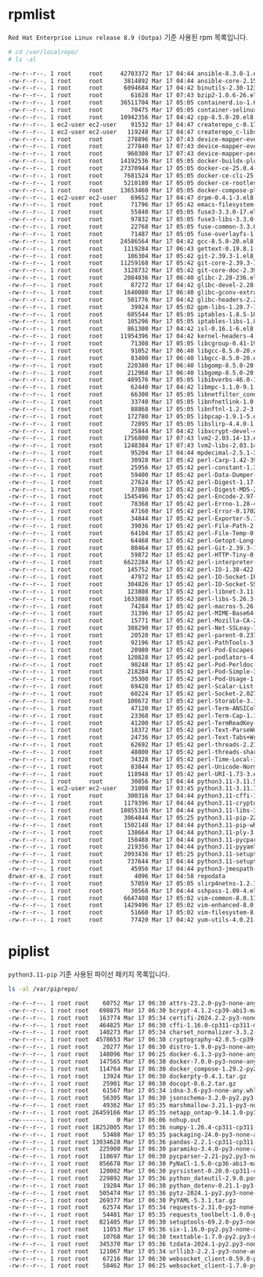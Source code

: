 # rpmlist
```Red Hat Enterprise Linux release 8.9 (Ootpa)``` 기준 사용된 rpm 목록입니다.
```bash
# cd /var/localrepo/
# ls -al
```
```bash
-rw-r--r--. 1 root     root     42703372 Mar 17 04:44 ansible-8.3.0-1.el8.noarch.rpm
-rw-r--r--. 1 root     root      3814892 Mar 17 04:44 ansible-core-2.15.3-1.el8.x86_64.rpm
-rw-r--r--. 1 root     root      6094684 Mar 17 04:42 binutils-2.30-123.el8.x86_64.rpm
-rw-r--r--. 1 root     root        61628 Mar 17 07:43 bzip2-1.0.6-26.el8.x86_64.rpm
-rw-r--r--. 1 root     root     36511704 Mar 17 05:05 containerd.io-1.6.28-3.1.el8.x86_64.rpm
-rw-r--r--. 1 root     root        70475 Mar 17 05:05 container-selinux-2.221.0-1.module+el8.9.0+21243+a586538b.noarch.rpm
-rw-r--r--. 1 root     root     10942356 Mar 17 04:42 cpp-8.5.0-20.el8.x86_64.rpm
-rw-r--r--. 1 ec2-user ec2-user    91532 Mar 17 04:47 createrepo_c-0.17.7-6.el8.x86_64.rpm
-rw-r--r--. 1 ec2-user ec2-user   119248 Mar 17 04:47 createrepo_c-libs-0.17.7-6.el8.x86_64.rpm
-rw-r--r--. 1 root     root       278896 Mar 17 07:43 device-mapper-event-1.02.181-13.el8_9.x86_64.rpm
-rw-r--r--. 1 root     root       277840 Mar 17 07:43 device-mapper-event-libs-1.02.181-13.el8_9.x86_64.rpm
-rw-r--r--. 1 root     root       960308 Mar 17 07:43 device-mapper-persistent-data-0.9.0-7.el8.x86_64.rpm
-rw-r--r--. 1 root     root     14192536 Mar 17 05:05 docker-buildx-plugin-0.13.0-1.el8.x86_64.rpm
-rw-r--r--. 1 root     root     27370944 Mar 17 05:05 docker-ce-25.0.4-1.el8.x86_64.rpm
-rw-r--r--. 1 root     root      7681524 Mar 17 05:05 docker-ce-cli-25.0.4-1.el8.x86_64.rpm
-rw-r--r--. 1 root     root      5210180 Mar 17 05:05 docker-ce-rootless-extras-25.0.4-1.el8.x86_64.rpm
-rw-r--r--. 1 root     root     13653460 Mar 17 05:05 docker-compose-plugin-2.24.7-1.el8.x86_64.rpm
-rw-r--r--. 1 ec2-user ec2-user    69652 Mar 17 04:47 drpm-0.4.1-3.el8.x86_64.rpm
-rw-r--r--. 1 root     root        71796 Mar 17 05:42 emacs-filesystem-26.1-11.el8.noarch.rpm
-rw-r--r--. 1 root     root        55840 Mar 17 05:05 fuse3-3.3.0-17.el8.x86_64.rpm
-rw-r--r--. 1 root     root        97832 Mar 17 05:05 fuse3-libs-3.3.0-17.el8.x86_64.rpm
-rw-r--r--. 1 root     root        22768 Mar 17 05:05 fuse-common-3.3.0-17.el8.x86_64.rpm
-rw-r--r--. 1 root     root        71487 Mar 17 05:05 fuse-overlayfs-1.12-1.module+el8.9.0+21243+a586538b.x86_64.rpm
-rw-r--r--. 1 root     root     24586564 Mar 17 04:42 gcc-8.5.0-20.el8.x86_64.rpm
-rw-r--r--. 1 root     root      1119284 Mar 17 06:43 gettext-0.19.8.1-17.el8.x86_64.rpm
-rw-r--r--. 1 root     root       106304 Mar 17 05:42 git-2.39.3-1.el8_8.x86_64.rpm
-rw-r--r--. 1 root     root     11259168 Mar 17 05:42 git-core-2.39.3-1.el8_8.x86_64.rpm
-rw-r--r--. 1 root     root      3128732 Mar 17 05:42 git-core-doc-2.39.3-1.el8_8.noarch.rpm
-rw-r--r--. 1 root     root      2084036 Mar 17 06:40 glibc-2.28-236.el8.7.i686.rpm
-rw-r--r--. 1 root     root        87272 Mar 17 04:42 glibc-devel-2.28-236.el8.7.x86_64.rpm
-rw-r--r--. 1 root     root      1640080 Mar 17 06:40 glibc-gconv-extra-2.28-236.el8.7.i686.rpm
-rw-r--r--. 1 root     root       501776 Mar 17 04:42 glibc-headers-2.28-236.el8.7.x86_64.rpm
-rw-r--r--. 1 root     root        39924 Mar 17 05:02 gpm-libs-1.20.7-17.el8.x86_64.rpm
-rw-r--r--. 1 root     root       605544 Mar 17 05:05 iptables-1.8.5-10.el8_9.x86_64.rpm
-rw-r--r--. 1 root     root       105296 Mar 17 05:05 iptables-libs-1.8.5-10.el8_9.x86_64.rpm
-rw-r--r--. 1 root     root       861300 Mar 17 04:42 isl-0.16.1-6.el8.x86_64.rpm
-rw-r--r--. 1 root     root     11954396 Mar 17 04:42 kernel-headers-4.18.0-513.18.1.el8_9.x86_64.rpm
-rw-r--r--. 1 root     root        71308 Mar 17 05:05 libcgroup-0.41-19.el8.x86_64.rpm
-rw-r--r--. 1 root     root        91052 Mar 17 06:40 libgcc-8.5.0-20.el8.i686.rpm
-rw-r--r--. 1 root     root        83400 Mar 17 06:40 libgcc-8.5.0-20.el8.x86_64.rpm
-rw-r--r--. 1 root     root       220380 Mar 17 06:40 libgomp-8.5.0-20.el8.i686.rpm
-rw-r--r--. 1 root     root       212968 Mar 17 06:40 libgomp-8.5.0-20.el8.x86_64.rpm
-rw-r--r--. 1 root     root       409576 Mar 17 05:05 libibverbs-46.0-1.el8.1.x86_64.rpm
-rw-r--r--. 1 root     root        62440 Mar 17 04:42 libmpc-1.1.0-9.1.el8.x86_64.rpm
-rw-r--r--. 1 root     root        66300 Mar 17 05:05 libnetfilter_conntrack-1.0.6-5.el8.x86_64.rpm
-rw-r--r--. 1 root     root        33740 Mar 17 05:05 libnfnetlink-1.0.1-13.el8.x86_64.rpm
-rw-r--r--. 1 root     root        88868 Mar 17 05:05 libnftnl-1.2.2-3.el8.x86_64.rpm
-rw-r--r--. 1 root     root       172780 Mar 17 05:05 libpcap-1.9.1-5.el8.x86_64.rpm
-rw-r--r--. 1 root     root        72095 Mar 17 05:05 libslirp-4.4.0-1.module+el8.9.0+21243+a586538b.x86_64.rpm
-rw-r--r--. 1 root     root        25844 Mar 17 04:42 libxcrypt-devel-4.1.1-6.el8.x86_64.rpm
-rw-r--r--. 1 root     root      1756800 Mar 17 07:43 lvm2-2.03.14-13.el8_9.x86_64.rpm
-rw-r--r--. 1 root     root      1248384 Mar 17 07:43 lvm2-libs-2.03.14-13.el8_9.x86_64.rpm
-rw-r--r--. 1 root     root        95204 Mar 17 04:44 mpdecimal-2.5.1-3.el8.x86_64.rpm
-rw-r--r--. 1 root     root        30928 Mar 17 05:42 perl-Carp-1.42-396.el8.noarch.rpm
-rw-r--r--. 1 root     root        25956 Mar 17 05:42 perl-constant-1.33-396.el8.noarch.rpm
-rw-r--r--. 1 root     root        59400 Mar 17 05:42 perl-Data-Dumper-2.167-399.el8.x86_64.rpm
-rw-r--r--. 1 root     root        27624 Mar 17 05:42 perl-Digest-1.17-395.el8.noarch.rpm
-rw-r--r--. 1 root     root        37880 Mar 17 05:42 perl-Digest-MD5-2.55-396.el8.x86_64.rpm
-rw-r--r--. 1 root     root      1545496 Mar 17 05:42 perl-Encode-2.97-3.el8.x86_64.rpm
-rw-r--r--. 1 root     root        78368 Mar 17 05:42 perl-Errno-1.28-422.el8.x86_64.rpm
-rw-r--r--. 1 root     root        47160 Mar 17 05:42 perl-Error-0.17025-2.el8.noarch.rpm
-rw-r--r--. 1 root     root        34844 Mar 17 05:42 perl-Exporter-5.72-396.el8.noarch.rpm
-rw-r--r--. 1 root     root        39036 Mar 17 05:42 perl-File-Path-2.15-2.el8.noarch.rpm
-rw-r--r--. 1 root     root        64104 Mar 17 05:42 perl-File-Temp-0.230.600-1.el8.noarch.rpm
-rw-r--r--. 1 root     root        64468 Mar 17 05:42 perl-Getopt-Long-2.50-4.el8.noarch.rpm
-rw-r--r--. 1 root     root        80464 Mar 17 05:42 perl-Git-2.39.3-1.el8_8.noarch.rpm
-rw-r--r--. 1 root     root        59872 Mar 17 05:42 perl-HTTP-Tiny-0.074-2.el8.noarch.rpm
-rw-r--r--. 1 root     root      6622284 Mar 17 05:42 perl-interpreter-5.26.3-422.el8.x86_64.rpm
-rw-r--r--. 1 root     root       145752 Mar 17 05:42 perl-IO-1.38-422.el8.x86_64.rpm
-rw-r--r--. 1 root     root        47972 Mar 17 05:42 perl-IO-Socket-IP-0.39-5.el8.noarch.rpm
-rw-r--r--. 1 root     root       304826 Mar 17 05:42 perl-IO-Socket-SSL-2.066-4.module+el8.3.0+6446+594cad75.noarch.rpm
-rw-r--r--. 1 root     root       123808 Mar 17 05:42 perl-libnet-3.11-3.el8.noarch.rpm
-rw-r--r--. 1 root     root      1633888 Mar 17 05:42 perl-libs-5.26.3-422.el8.x86_64.rpm
-rw-r--r--. 1 root     root        74284 Mar 17 05:42 perl-macros-5.26.3-422.el8.x86_64.rpm
-rw-r--r--. 1 root     root        31396 Mar 17 05:42 perl-MIME-Base64-3.15-396.el8.x86_64.rpm
-rw-r--r--. 1 root     root        15771 Mar 17 05:42 perl-Mozilla-CA-20160104-7.module+el8.3.0+6498+9eecfe51.noarch.rpm
-rw-r--r--. 1 root     root       388290 Mar 17 05:42 perl-Net-SSLeay-1.88-2.module+el8.6.0+13392+f0897f98.x86_64.rpm
-rw-r--r--. 1 root     root        20520 Mar 17 05:42 perl-parent-0.237-1.el8.noarch.rpm
-rw-r--r--. 1 root     root        92196 Mar 17 05:42 perl-PathTools-3.74-1.el8.x86_64.rpm
-rw-r--r--. 1 root     root        20980 Mar 17 05:42 perl-Pod-Escapes-1.07-395.el8.noarch.rpm
-rw-r--r--. 1 root     root       120828 Mar 17 05:42 perl-podlators-4.11-1.el8.noarch.rpm
-rw-r--r--. 1 root     root        90248 Mar 17 05:42 perl-Pod-Perldoc-3.28-396.el8.noarch.rpm
-rw-r--r--. 1 root     root       218284 Mar 17 05:42 perl-Pod-Simple-3.35-395.el8.noarch.rpm
-rw-r--r--. 1 root     root        35300 Mar 17 05:42 perl-Pod-Usage-1.69-395.el8.noarch.rpm
-rw-r--r--. 1 root     root        69428 Mar 17 05:42 perl-Scalar-List-Utils-1.49-2.el8.x86_64.rpm
-rw-r--r--. 1 root     root        60224 Mar 17 05:42 perl-Socket-2.027-3.el8.x86_64.rpm
-rw-r--r--. 1 root     root       100672 Mar 17 05:42 perl-Storable-3.11-3.el8.x86_64.rpm
-rw-r--r--. 1 root     root        47120 Mar 17 05:42 perl-Term-ANSIColor-4.06-396.el8.noarch.rpm
-rw-r--r--. 1 root     root        23368 Mar 17 05:42 perl-Term-Cap-1.17-395.el8.noarch.rpm
-rw-r--r--. 1 root     root        41200 Mar 17 05:42 perl-TermReadKey-2.37-7.el8.x86_64.rpm
-rw-r--r--. 1 root     root        18372 Mar 17 05:42 perl-Text-ParseWords-3.30-395.el8.noarch.rpm
-rw-r--r--. 1 root     root        24736 Mar 17 05:42 perl-Text-Tabs+Wrap-2013.0523-395.el8.noarch.rpm
-rw-r--r--. 1 root     root        62692 Mar 17 05:42 perl-threads-2.21-2.el8.x86_64.rpm
-rw-r--r--. 1 root     root        48800 Mar 17 05:42 perl-threads-shared-1.58-2.el8.x86_64.rpm
-rw-r--r--. 1 root     root        34328 Mar 17 05:42 perl-Time-Local-1.280-1.el8.noarch.rpm
-rw-r--r--. 1 root     root        83844 Mar 17 05:42 perl-Unicode-Normalize-1.25-396.el8.x86_64.rpm
-rw-r--r--. 1 root     root       118948 Mar 17 05:42 perl-URI-1.73-3.el8.noarch.rpm
-rw-r--r--. 1 root     root        30856 Mar 17 04:44 python3.11-3.11.5-1.el8_9.x86_64.rpm
-rw-r--r--. 1 ec2-user ec2-user    31008 Mar 17 03:45 python3.11-3.11.7-1.el8.x86_64.rpm
-rw-r--r--. 1 root     root       300316 Mar 17 04:44 python3.11-cffi-1.15.1-1.el8.x86_64.rpm
-rw-r--r--. 1 root     root      1179396 Mar 17 04:44 python3.11-cryptography-37.0.2-5.el8.x86_64.rpm
-rw-r--r--. 1 root     root     10855316 Mar 17 04:44 python3.11-libs-3.11.5-1.el8_9.x86_64.rpm
-rw-r--r--. 1 root     root      3064844 Mar 17 05:25 python3.11-pip-22.3.1-4.el8.noarch.rpm
-rw-r--r--. 1 root     root      1502148 Mar 17 04:44 python3.11-pip-wheel-22.3.1-4.el8.noarch.rpm
-rw-r--r--. 1 root     root       138664 Mar 17 04:44 python3.11-ply-3.11-1.el8.noarch.rpm
-rw-r--r--. 1 root     root       150488 Mar 17 04:44 python3.11-pycparser-2.20-1.el8.noarch.rpm
-rw-r--r--. 1 root     root       219356 Mar 17 04:44 python3.11-pyyaml-6.0-1.el8.x86_64.rpm
-rw-r--r--. 1 root     root      2093436 Mar 17 05:25 python3.11-setuptools-65.5.1-2.el8.noarch.rpm
-rw-r--r--. 1 root     root       737644 Mar 17 04:44 python3.11-setuptools-wheel-65.5.1-2.el8.noarch.rpm
-rw-r--r--. 1 root     root        45956 Mar 17 04:44 python3-jmespath-0.9.0-11.el8.noarch.rpm
drwxr-xr-x. 2 root     root         4096 Mar 17 04:58 repodata
-rw-r--r--. 1 root     root        57059 Mar 17 05:05 slirp4netns-1.2.1-1.module+el8.9.0+21243+a586538b.x86_64.rpm
-rw-r--r--. 1 root     root        30568 Mar 17 04:44 sshpass-1.09-4.el8.x86_64.rpm
-rw-r--r--. 1 root     root      6647408 Mar 17 05:02 vim-common-8.0.1763-19.el8_6.4.x86_64.rpm
-rw-r--r--. 1 root     root      1429496 Mar 17 05:02 vim-enhanced-8.0.1763-19.el8_6.4.x86_64.rpm
-rw-r--r--. 1 root     root        51660 Mar 17 05:02 vim-filesystem-8.0.1763-19.el8_6.4.noarch.rpm
-rw-r--r--. 1 root     root        77420 Mar 17 04:42 yum-utils-4.0.21-23.el8.noarch.rpm
```

# piplist
```python3.11-pip``` 기준 사용된 파이선 패키지 목록입니다.
```bash
ls -al /var/piprepo/
```
```bash
-rw-r--r--. 1 root root    60752 Mar 17 06:30 attrs-23.2.0-py3-none-any.whl
-rw-r--r--. 1 root root   698875 Mar 17 06:30 bcrypt-4.1.2-cp39-abi3-manylinux_2_28_x86_64.whl
-rw-r--r--. 1 root root   163774 Mar 17 05:34 certifi-2024.2.2-py3-none-any.whl
-rw-r--r--. 1 root root   464825 Mar 17 06:30 cffi-1.16.0-cp311-cp311-manylinux_2_17_x86_64.manylinux2014_x86_64.whl
-rw-r--r--. 1 root root   140273 Mar 17 05:34 charset_normalizer-3.3.2-cp311-cp311-manylinux_2_17_x86_64.manylinux2014_x86_64.whl
-rw-r--r--. 1 root root  4578653 Mar 17 06:30 cryptography-42.0.5-cp39-abi3-manylinux_2_28_x86_64.whl
-rw-r--r--. 1 root root    20277 Mar 17 06:30 distro-1.9.0-py3-none-any.whl
-rw-r--r--. 1 root root   148096 Mar 17 06:25 docker-6.1.3-py3-none-any.whl
-rw-r--r--. 1 root root   147565 Mar 17 06:30 docker-7.0.0-py3-none-any.whl
-rw-r--r--. 1 root root   114764 Mar 17 06:30 docker_compose-1.29.2-py2.py3-none-any.whl
-rw-r--r--. 1 root root    13924 Mar 17 06:30 dockerpty-0.4.1.tar.gz
-rw-r--r--. 1 root root    25901 Mar 17 06:30 docopt-0.6.2.tar.gz
-rw-r--r--. 1 root root    61567 Mar 17 05:34 idna-3.6-py3-none-any.whl
-rw-r--r--. 1 root root    56305 Mar 17 06:30 jsonschema-3.2.0-py2.py3-none-any.whl
-rw-r--r--. 1 root root    49362 Mar 17 05:35 marshmallow-3.21.1-py3-none-any.whl
-rw-r--r--. 1 root root 26459166 Mar 17 05:35 netapp_ontap-9.14.1.0-py3-none-any.whl
-rw-------. 1 root root        0 Mar 17 06:06 nohup.out
-rw-r--r--. 1 root root 18252005 Mar 17 05:36 numpy-1.26.4-cp311-cp311-manylinux_2_17_x86_64.manylinux2014_x86_64.whl
-rw-r--r--. 1 root root    53488 Mar 17 05:35 packaging-24.0-py3-none-any.whl
-rw-r--r--. 1 root root 13034628 Mar 17 05:36 pandas-2.2.1-cp311-cp311-manylinux_2_17_x86_64.manylinux2014_x86_64.whl
-rw-r--r--. 1 root root   225900 Mar 17 06:30 paramiko-3.4.0-py3-none-any.whl
-rw-r--r--. 1 root root   118697 Mar 17 06:30 pycparser-2.21-py2.py3-none-any.whl
-rw-r--r--. 1 root root   856678 Mar 17 06:30 PyNaCl-1.5.0-cp36-abi3-manylinux_2_17_x86_64.manylinux2014_x86_64.manylinux_2_24_x86_64.whl
-rw-r--r--. 1 root root   120002 Mar 17 06:30 pyrsistent-0.20.0-cp311-cp311-manylinux_2_17_x86_64.manylinux2014_x86_64.whl
-rw-r--r--. 1 root root   229892 Mar 17 05:36 python_dateutil-2.9.0.post0-py2.py3-none-any.whl
-rw-r--r--. 1 root root    19284 Mar 17 06:30 python_dotenv-0.21.1-py3-none-any.whl
-rw-r--r--. 1 root root   505474 Mar 17 05:36 pytz-2024.1-py2.py3-none-any.whl
-rw-r--r--. 1 root root   269377 Mar 17 06:30 PyYAML-5.3.1.tar.gz
-rw-r--r--. 1 root root    62574 Mar 17 05:34 requests-2.31.0-py3-none-any.whl
-rw-r--r--. 1 root root    54481 Mar 17 05:35 requests_toolbelt-1.0.0-py2.py3-none-any.whl
-rw-r--r--. 1 root root   821485 Mar 17 06:30 setuptools-69.2.0-py3-none-any.whl
-rw-r--r--. 1 root root    11053 Mar 17 05:36 six-1.16.0-py2.py3-none-any.whl
-rw-r--r--. 1 root root    10768 Mar 17 06:30 texttable-1.7.0-py2.py3-none-any.whl
-rw-r--r--. 1 root root   345370 Mar 17 05:36 tzdata-2024.1-py2.py3-none-any.whl
-rw-r--r--. 1 root root   121067 Mar 17 05:34 urllib3-2.2.1-py3-none-any.whl
-rw-r--r--. 1 root root    67216 Mar 17 06:30 websocket_client-0.59.0-py2.py3-none-any.whl
-rw-r--r--. 1 root root    58462 Mar 17 06:25 websocket_client-1.7.0-py3-none-any.whl
```
